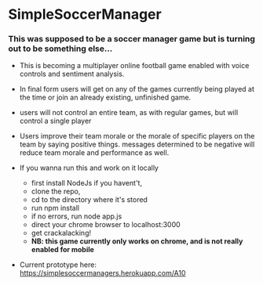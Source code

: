 # SimpleSoccerManager
### This was supposed to be a soccer manager game but is turning out to be something else...

-  This is becoming a multiplayer online football game enabled with voice controls and sentiment analysis. 

-  In final form users will get on any of the games currently being played at the time or join an already existing, unfinished game. 

- users will not control an entire team, as with regular games, but will control a single player

-  Users improve their team morale or the morale of specific players on the team by saying positive things. messages 
determined to be negative will reduce team morale and performance as well. 

-  If you wanna run this and work on it locally 
   -  first install NodeJs if you havent't, 
   -  clone the repo,
   -  cd to the directory where it's stored
   -  run npm install
   -  if no errors, run node app.js
   -  direct your chrome browser to localhost:3000
   -  get crackalacking!
   -  **NB: this game currently only works on chrome, and is not really enabled for mobile**
   
-  Current prototype here: https://simplesoccermanagers.herokuapp.com/A10




